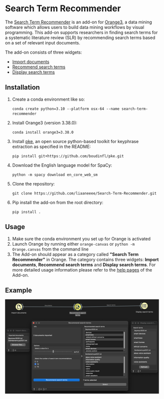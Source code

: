 # Search Term Recommender
The [Search Term Recommender](https://search-term-recommender.readthedocs.io/en/latest/index.html) is an add-on for [Orange3](https://orangedatamining.com/), a data mining software which allows users to build data mining workflows by visual programming. This add-on supports researchers in finding search terms for a systematic literature review (SLR) by recommending search terms based on a set of relevant input documents. 

The add-on consists of three widgets:
- [Import documents](https://search-term-recommender.readthedocs.io/en/latest/importer.html) 
- [Recommend search terms](https://search-term-recommender.readthedocs.io/en/latest/recommender.html)
- [Display search terms](https://search-term-recommender.readthedocs.io/en/latest/displayer.html)


## Installation
1. Create a conda environment like so:
    ```
    conda create python=3.10 --platform osx-64 --name search-term-recommender
    ```

2. Install Orange3 (version 3.38.0):
    ```
    conda install orange3=3.38.0
    ```

3. Install [pke](https://github.com/boudinfl/pke/tree/master), an open source python-based toolkit for keyphrase extraction as specified in the README: 
    ```
    pip install git+https://github.com/boudinfl/pke.git
    ```

4. Download the English language model for SpaCy:
    ```
    python -m spacy download en_core_web_sm
    ```

5. Clone the repository:
    ```
    git clone https://github.com/liaaneeee/Search-Term-Recommender.git
    ```

6. Pip install the add-on from the root directory:
    ```
    pip install .
    ```


## Usage
1. Make sure the conda environment you set up for Orange is activated
2. Launch Orange by running either `orange-canvas` or `python -m Orange.canvas` from the command line
3. The Add-on should appear as a category called **"Search Term Recommender"** in Orange. The category contains three widgets: **Import documents**, **Recommend search terms** and **Display search terms**. For more detailed usage information please refer to the [help pages](https://search-term-recommender.readthedocs.io/en/latest/) of the Add-on.

## Example

![Screenshot of an example workflow in Orange using the Search Term Recommender Add-on](ScreenshotOrange.png)